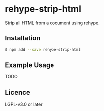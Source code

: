 # rehype-strip-html

Strip all HTML from a document using rehype.

## Installation

``` bash
$ npm add --save rehype-strip-html
```

## Example Usage

TODO

## Licence

LGPL-v3.0 or later
